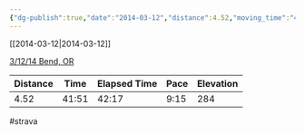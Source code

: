 ```yaml
---
{"dg-publish":true,"date":"2014-03-12","distance":4.52,"moving_time":"41:51","elapsed_time":"42:17","pace":"9:15","total_elevation_gain":284,"url":"https://www.strava.com/activities/139726569","permalink":"/01-personal/strava/2014-03-12-3-12-14-bend-or/","dgPassFrontmatter":true}
---
```



[[2014-03-12\|2014-03-12]]

[3/12/14 Bend, OR](https://www.strava.com/activities/139726569)

| Distance | Time  | Elapsed Time | Pace | Elevation |
| -------- | ----- | ------------ | ---- | --------- |
| 4.52     | 41:51 | 42:17        | 9:15 | 284       |




#strava
